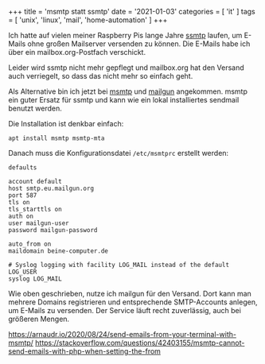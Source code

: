 +++
title = 'msmtp statt ssmtp'
date = '2021-01-03'
categories = [ 'it' ]
tags = [ 'unix', 'linux', 'mail', 'home-automation' ]
+++

Ich hatte auf vielen meiner Raspberry Pis lange Jahre [ssmtp](https://wiki.debian.org/sSMTP) laufen, um E-Mails ohne großen Mailserver versenden zu können.
Die E-Mails habe ich über ein mailbox.org-Postfach verschickt.

Leider wird ssmtp nicht mehr gepflegt und mailbox.org hat den Versand auch verriegelt, so dass das nicht mehr so einfach geht.
<!--more-->

Als Alternative bin ich jetzt bei [msmtp](https://wiki.debian.org/msmtp) und [mailgun](https://www.mailgun.com/) angekommen.
msmtp ein guter Ersatz für ssmtp und kann wie ein lokal installiertes sendmail benutzt werden.

Die Installation ist denkbar einfach:

```apt install msmtp msmtp-mta```

Danach muss die Konfigurationsdatei ```/etc/msmtprc``` erstellt werden:

```
defaults

account default
host smtp.eu.mailgun.org
port 587
tls on
tls_starttls on
auth on
user mailgun-user
password mailgun-password

auto_from on
maildomain beine-computer.de

# Syslog logging with facility LOG_MAIL instead of the default LOG_USER
syslog LOG_MAIL
```

Wie oben geschrieben, nutze ich mailgun für den Versand.
Dort kann man mehrere Domains registrieren und entsprechende SMTP-Accounts anlegen, um E-Mails zu versenden.
Der Service läuft recht zuverlässig, auch bei größeren Mengen.

https://arnaudr.io/2020/08/24/send-emails-from-your-terminal-with-msmtp/
https://stackoverflow.com/questions/42403155/msmtp-cannot-send-emails-with-php-when-setting-the-from
